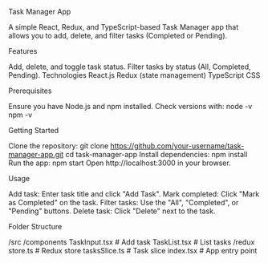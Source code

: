 Task Manager App

A simple React, Redux, and TypeScript-based Task Manager app that allows you to add, delete, and filter tasks (Completed or Pending).

Features

Add, delete, and toggle task status.
Filter tasks by status (All, Completed, Pending).
Technologies
React.js
Redux (state management)
TypeScript
CSS

Prerequisites

Ensure you have Node.js and npm installed. Check versions with:
node -v
npm -v

Getting Started

Clone the repository:
git clone https://github.com/your-username/task-manager-app.git
cd task-manager-app
Install dependencies:
npm install
Run the app:
npm start
Open http://localhost:3000 in your browser.

Usage

Add task: Enter task title and click "Add Task".
Mark completed: Click "Mark as Completed" on the task.
Filter tasks: Use the "All", "Completed", or "Pending" buttons.
Delete task: Click "Delete" next to the task.

Folder Structure

/src
  /components
    TaskInput.tsx  # Add task
    TaskList.tsx   # List tasks
  /redux
    store.ts       # Redux store
    tasksSlice.ts  # Task slice
  index.tsx        # App entry point